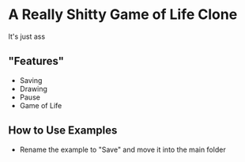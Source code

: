 # A Really Shitty Game of Life Clone
It's just ass
## "Features"
* Saving
* Drawing
* Pause
* Game of Life

## How to Use Examples
* Rename the example to "Save" and move it into the main folder